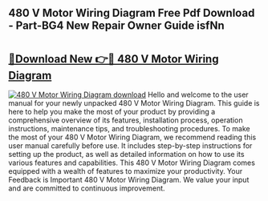 ## 480 V Motor Wiring Diagram Free Pdf Download - Part-BG4 New Repair Owner Guide isfNn

# <h2><a href="http://dfntiu9.blite.top/?on=480+V+Motor+Wiring+Diagram">🔗Download New 👉🔴 480 V Motor Wiring Diagram</a></h2>

[![480 V Motor Wiring Diagram download](https://i.imgur.com/lujVjoI.png)](http://dfntiu9.blite.top/?on=480+V+Motor+Wiring+Diagram)
Hello and welcome to the user manual for your newly unpacked 480 V Motor Wiring Diagram. This guide is here to help you make the most of your product by providing a comprehensive overview of its features, installation process, operation instructions, maintenance tips, and troubleshooting procedures. To make the most of your 480 V Motor Wiring Diagram, we recommend reading this user manual carefully before use. It includes step-by-step instructions for setting up the product, as well as detailed information on how to use its various features and capabilities. This 480 V Motor Wiring Diagram comes equipped with a wealth of features to maximize your productivity. Your Feedback is Important 480 V Motor Wiring Diagram. We value your input and are committed to continuous improvement.
